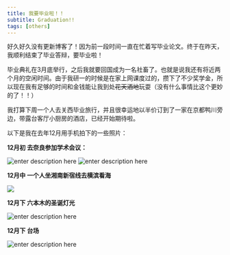 ```yaml
---
title: 我要毕业啦！！
subtitle: Graduation!!
tags: [others]
---
```


好久好久没有更新博客了！因为前一段时间一直在忙着写毕业论文。终于在昨天，我顺利结束了毕业答辩，要毕业啦！

毕业典礼在3月底举行，之后我就要回国成为一名社畜了。也就是说我还有将近两个月的空闲时间。由于我研一的时候是在家上网课度过的，攒下了不少奖学金，所以现在我有足够的时间和金钱能让我到处~~花天酒地~~玩耍（没有什么事情比这个更妙的了！！）

我打算下周一个人去关西毕业旅行，并且很幸运地以半价订到了一家在京都鸭川旁边，带露台客厅小厨房的酒店，已经开始期待啦。


以下是我在去年12月用手机拍下的一些照片：

**12月初 去奈良参加学术会议：**

![enter description here](./images/nara1.jpg)
![enter description here](./images/nara2.jpg)


**12月中 一个人坐湘南新宿线去横滨看海**

![](./images/yokohama.jpg)

**12月下 六本木的圣诞灯光**

![enter description here](./images/roppongi.jpg)


**12月下 台场**

![enter description here](./images/daiba.jpg)